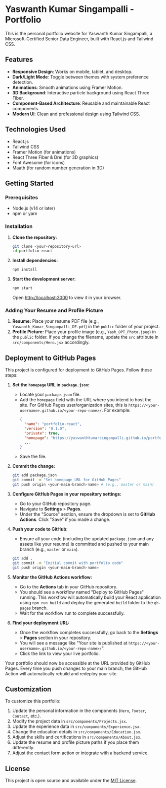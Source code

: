 # Yaswanth Kumar Singampalli - Portfolio 

This is the personal portfolio website for Yaswanth Kumar Singampalli, a Microsoft-Certified Senior Data Engineer, built with React.js and Tailwind CSS.

## Features

- **Responsive Design**: Works on mobile, tablet, and desktop.
- **Dark/Light Mode**: Toggle between themes with system preference detection.
- **Animations**: Smooth animations using Framer Motion.
- **3D Background**: Interactive particle background using React Three Fiber.
- **Component-Based Architecture**: Reusable and maintainable React components.
- **Modern UI**: Clean and professional design using Tailwind CSS.

## Technologies Used

- React.js
- Tailwind CSS
- Framer Motion (for animations)
- React Three Fiber & Drei (for 3D graphics)
- Font Awesome (for icons)
- Maath (for random number generation in 3D)

## Getting Started

### Prerequisites

- Node.js (v14 or later)
- npm or yarn

### Installation

1.  **Clone the repository:**
    ```bash
    git clone <your-repository-url>
    cd portfolio-react
    ```

2.  **Install dependencies:**
    ```bash
    npm install
    ```

3.  **Start the development server:**
    ```bash
    npm start
    ```
    Open [http://localhost:3000](http://localhost:3000) to view it in your browser.

### Adding Your Resume and Profile Picture

1.  **Resume:** Place your resume PDF file (e.g., `Yaswanth_Kumar_Singampalli_DE.pdf`) in the `public` folder of your project.
2.  **Profile Picture:** Place your profile image (e.g., `Yash_OPT_Photo.jpeg`) in the `public` folder. If you change the filename, update the `src` attribute in `src/components/Hero.jsx` accordingly.

## Deployment to GitHub Pages

This project is configured for deployment to GitHub Pages. Follow these steps:

1.  **Set the `homepage` URL in `package.json`:**
    *   Locate your `package.json` file.
    *   Add the `homepage` field with the URL where you intend to host the site. For GitHub Pages user/organization sites, this is `https://<your-username>.github.io/<your-repo-name>/`. For example:
        ```json
        {
          "name": "portfolio-react",
          "version": "0.1.0",
          "private": true,
          "homepage": "https://yaswanthkumarsingampalli.github.io/portfolio_yaswanth/", // <-- Add this line
          ...
        }
        ```
    *   Save the file.

2.  **Commit the change:**
    ```bash
    git add package.json
    git commit -m "Set homepage URL for GitHub Pages"
    git push origin <your-main-branch-name> # (e.g., master or main)
    ```

3.  **Configure GitHub Pages in your repository settings:**
    *   Go to your GitHub repository page.
    *   Navigate to **Settings** > **Pages**.
    *   Under the "Source" section, ensure the dropdown is set to **GitHub Actions**. Click "Save" if you made a change.

4.  **Push your code to GitHub:**
    *   Ensure all your code (including the updated `package.json` and any assets like your resume) is committed and pushed to your main branch (e.g., `master` or `main`).
    ```bash
    git add .
    git commit -m "Initial commit with portfolio code"
    git push origin <your-main-branch-name>
    ```

5.  **Monitor the GitHub Actions workflow:**
    *   Go to the **Actions** tab in your GitHub repository.
    *   You should see a workflow named "Deploy to GitHub Pages" running. This workflow will automatically build your React application using `npm run build` and deploy the generated `build` folder to the `gh-pages` branch.
    *   Wait for the workflow run to complete successfully.

6.  **Find your deployment URL:**
    *   Once the workflow completes successfully, go back to the **Settings** > **Pages** section in your repository.
    *   You will see a message like "Your site is published at `https://<your-username>.github.io/<your-repo-name>/`".
    *   Click the link to view your live portfolio.

Your portfolio should now be accessible at the URL provided by GitHub Pages. Every time you push changes to your main branch, the GitHub Action will automatically rebuild and redeploy your site.

## Customization

To customize this portfolio:

1.  Update the personal information in the components (`Hero`, `Footer`, `Contact`, etc.).
2.  Modify the project data in `src/components/Projects.jsx`.
3.  Update the experience data in `src/components/Experience.jsx`.
4.  Change the education details in `src/components/Education.jsx`.
5.  Adjust the skills and certifications in `src/components/About.jsx`.
6.  Update the resume and profile picture paths if you place them differently.
7.  Adjust the contact form action or integrate with a backend service.

## License

This project is open source and available under the [MIT License](LICENSE).
